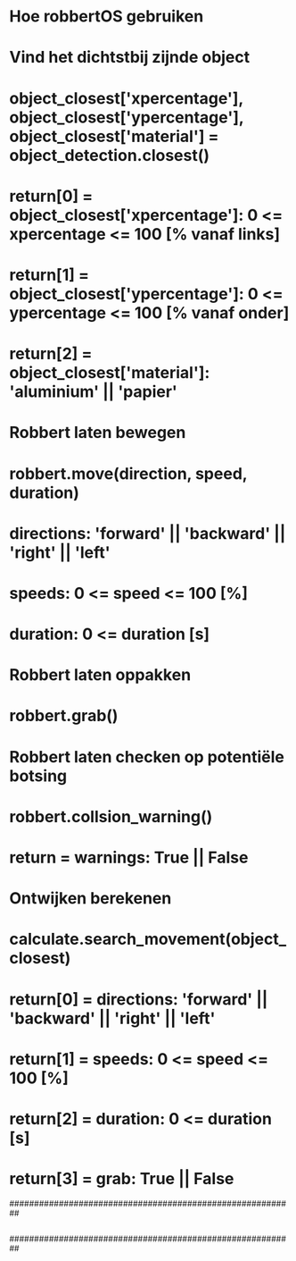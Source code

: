 # Hoe robbertOS gebruiken
#  Vind het dichtstbij zijnde object
#  object_closest['xpercentage'], object_closest['ypercentage'], object_closest['material'] = object_detection.closest()
#    return[0] = object_closest['xpercentage']: 0 <= xpercentage <= 100 [% vanaf links]
#    return[1] = object_closest['ypercentage']: 0 <= ypercentage <= 100 [% vanaf onder]
#    return[2] = object_closest['material']: 'aluminium' || 'papier'
# 
#  Robbert laten bewegen
#  robbert.move(direction, speed, duration)
#    directions: 'forward' || 'backward' || 'right' || 'left'
#    speeds: 0 <= speed <= 100 [%]
#    duration: 0 <= duration [s]
# 
#  Robbert laten oppakken
#  robbert.grab()
# 
#  Robbert laten checken op potentiële botsing
#  robbert.collsion_warning()
#    return = warnings: True || False
# 
#  Ontwijken berekenen
#  calculate.search_movement(object_closest)
#    return[0] = directions: 'forward' || 'backward' || 'right' || 'left'
#    return[1] = speeds: 0 <= speed <= 100 [%]
#    return[2] = duration: 0 <= duration [s]
#    return[3] = grab: True || False
##########################################################
##                                                      ##
##########################################################

